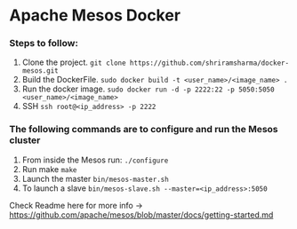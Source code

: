 Apache Mesos Docker
==================

### Steps to follow: ###
1. Clone the project.
   `git clone https://github.com/shriramsharma/docker-mesos.git`
2. Build the DockerFile.
   `sudo docker build -t <user_name>/<image_name> .`
3. Run the docker image.
   `sudo docker run -d -p 2222:22 -p 5050:5050 <user_name>/<image_name>`
4. SSH
   `ssh root@<ip_address> -p 2222`

### The following commands are to configure and run the Mesos cluster ###
1. From inside the Mesos run:
   `./configure`
2. Run make
   `make`
3. Launch the master
   `bin/mesos-master.sh`
4. To launch a slave
   `bin/mesos-slave.sh --master=<ip_address>:5050`


Check Readme here for more info -> https://github.com/apache/mesos/blob/master/docs/getting-started.md 

